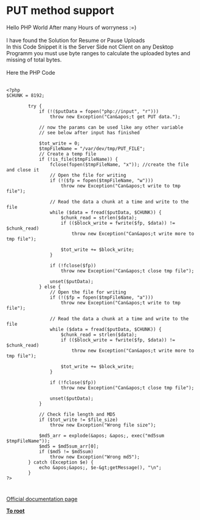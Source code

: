 # PUT method support



Hello PHP World After many Hours of worryness :=)<br><br>I have found the Solution for Resume or Pause Uploads<br>In this Code Snippet it is the Server Side not Client on any Desktop Programm you must use byte ranges to calculate the uploaded bytes and missing of total bytes.<br><br>Here the PHP Code<br><br>

```
<?php
$CHUNK = 8192;

        try {
            if (!($putData = fopen("php://input", "r")))
                throw new Exception("Can&apos;t get PUT data.");

            // now the params can be used like any other variable
            // see below after input has finished

            $tot_write = 0;
            $tmpFileName = "/var/dev/tmp/PUT_FILE";
            // Create a temp file
            if (!is_file($tmpFileName)) {
                fclose(fopen($tmpFileName, "x")); //create the file and close it
                // Open the file for writing
                if (!($fp = fopen($tmpFileName, "w")))
                    throw new Exception("Can&apos;t write to tmp file");

                // Read the data a chunk at a time and write to the file
                while ($data = fread($putData, $CHUNK)) {
                    $chunk_read = strlen($data);
                    if (($block_write = fwrite($fp, $data)) != $chunk_read)
                        throw new Exception("Can&apos;t write more to tmp file");

                    $tot_write += $block_write;
                }

                if (!fclose($fp))
                    throw new Exception("Can&apos;t close tmp file");

                unset($putData);
            } else {
                // Open the file for writing
                if (!($fp = fopen($tmpFileName, "a")))
                    throw new Exception("Can&apos;t write to tmp file");

                // Read the data a chunk at a time and write to the file
                while ($data = fread($putData, $CHUNK)) {
                    $chunk_read = strlen($data);
                    if (($block_write = fwrite($fp, $data)) != $chunk_read)
                        throw new Exception("Can&apos;t write more to tmp file");

                    $tot_write += $block_write;
                }

                if (!fclose($fp))
                    throw new Exception("Can&apos;t close tmp file");

                unset($putData);
            }

            // Check file length and MD5
            if ($tot_write != $file_size)
                throw new Exception("Wrong file size");

            $md5_arr = explode(&apos; &apos;, exec("md5sum $tmpFileName"));
            $md5 = $md5sum_arr[0];
            if ($md5 != $md5sum)
                throw new Exception("Wrong md5");
        } catch (Exception $e) {
            echo &apos;&apos;, $e-&gt;getMessage(), "\n";
        }
?>
```
  

#

[Official documentation page](https://www.php.net/manual/en/features.file-upload.put-method.php)

**[To root](/README.md)**